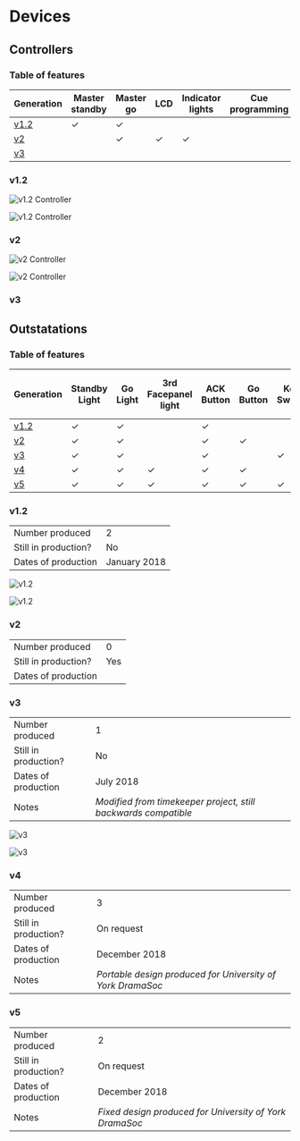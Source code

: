 # Devices
## Controllers
### Table of features
| Generation | Master standby | Master go | LCD | Indicator lights | Cue programming | USB Link |
| --- | --- | --- | --- | --- | --- | --- |
| [v1.2](#v12) | ✓ | ✓ |  | | | |
| [v2](#v2) | | ✓ | ✓ | ✓ | | |
| [v3](#v3) | | | | | | ✓ |
### v1.2

![v1.2 Controller](images/v1%20master%20(2).jpg)

![v1.2 Controller](images/v1%20master%20(1).jpg)

### v2
![v2 Controller](images/v2%20master%20(1).jpg)

![v2 Controller](images/v2%20master%20(2).jpg)
### v3
## Outstatations
### Table of features
| Generation | Standby Light | Go Light | 3rd Facepanel light | ACK Button | Go Button | Key Switch | Emergency Stop | 3rd Facepanel Button | Light up GO Button | Light up ACK Button |
| --- | --- | --- |--- | --- | --- | --- | --- | --- | --- | --- |
| [v1.2](#v12-1) | ✓ |  ✓ | | ✓ |   |   |  |  | ✓  |  ✓ | 
| [v2](#v2-1) | ✓ |  ✓ | |  ✓ |  ✓ |  |  |  | ✓  | ✓ |  |  ✓ |  ✓ | 
| [v3](#v3-1) | ✓ |   ✓ |  | ✓ |  | ✓  | ✓ |  |  | ✓ | 
| [v4](#v4)  | ✓ |  ✓ | ✓ | ✓ |  ✓ |  | |  ✓ |  | | 
| [v5](#v5)  | ✓ |  ✓ | ✓ | ✓ |  ✓ |  ✓ | |  ✓ |  | | 
### v1.2

| | |
|---|---|
| Number produced | 2 |
| Still in production? | No |
| Dates of production | January 2018 |

![v1.2](images/v1%20(2).jpg)

![v1.2](images/v1%20(1).jpg)

### v2

| | |
|---|---|
| Number produced | 0 |
| Still in production? | Yes |
| Dates of production | |

### v3

| | |
|---|---|
| Number produced | 1 |
| Still in production? | No |
| Dates of production | July 2018 |
| Notes | *Modified from timekeeper project, still backwards compatible* |

![v3](images/v3%20(2).jpg)

![v3](images/v3%20(1).jpg)

### v4

| | |
|---|---|
| Number produced | 3 |
| Still in production? | On request |
| Dates of production | December 2018 |
| Notes | *Portable design produced for University of York DramaSoc* | 

### v5

| | |
|---|---|
| Number produced | 2 |
| Still in production? | On request |
| Dates of production | December 2018 |
| Notes | *Fixed design produced for University of York DramaSoc* | 
